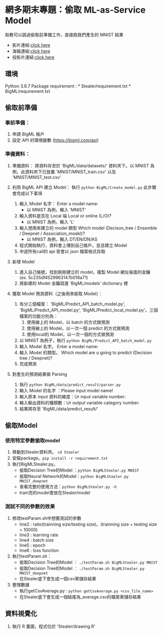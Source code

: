 # 網多期末專題：偷取 ML-as-Service Model

助教可以跳過偷取前準備工作，直接跑我們產生的 MNIST 結果

* 影片連結:[click here](https://youtu.be/qnmovkiNusw) 
* 海報連結:[click here](https://howardchao.github.io/Electrical-Engineering-Lab---networking-and-Multinmedia/poster.pdf)
* 投影片連結:[click here](https://howardchao.github.io/Electrical-Engineering-Lab---networking-and-Multinmedia/final_demo.pdf)

## 環境
Python 3.6.7
Package requirement : 
    * Stealer/requirement.txt
	* BigML/requirement.txt

## 偷取前準備
### 事前準備：
1. 申請 BigML 帳戶
2. 設定 API 的環境變數 (https://bigml.com/api)
### 準備資料：
1. 準備資料：
將資料存至於 'BigML/data/datasets/' 資料夾下。以 MNIST 為例，此資料夾下已放置 'MNIST/MNIST_train.csv' 以及  'MNIST/MNIST_test.csv'

2. 利用 BigML API 建立 Model：
執行 `python BigML/Create_model.py`
此步驟會完成以下事項
    1. 輸入 Model 名字： Enter a model name:
        * 以 MNIST 為例，輸入 'MNIST'
    2. 輸入資料是否在 Local 端 Local or online (L/O)?
        * 以 MNIST 為例，輸入 'L'
    3. 輸入想用來建立的 model 類型 Which model (Decison_tree / Ensemble / Deepnet / Association_model)?
        * 以 MNIST 為例，輸入 DT/EN/DN/AS
    4. 程式開始執行，資料會上傳到自己帳戶，並且建立 Model
    5. 中途所有call的 api 皆會以 json 檔案格式存取

3. 新增 Model
    1. 進入自己帳號，找到剛剛建立的 model，複製 Model 網址後面的金鑰 (ex. 5c235df4529963147b016a71)
    2. 將新建的 Model 金鑰寫進 'BigML/models' dictionary 裡

4. 獲取 Model 預測資料（之後用來偷取 Model）：
    1. 有分三個檔案： 'BigML/Predict_API_batch_model.py', 'BigML/Predict_API_model.py', 'BigML/Predict_local_model.py'。三個檔案的功能分別為：
        1. 使用線上的 Model，以 batch 的方式做預測
        2. 使用線上的 Model，以一次一個 predict 的方式做預測
        3. 使用local的 Model，以一次一個的方式做預測
    2. 以 MNIST 為例子，執行 `python BigML/Predict_API_batch_model.py`
    3. 輸入 Model 名字。 Enter a model name:
    4. 輸入 Model 的類型。 Which model are u going to predict (Decision tree / Deepnet)?
    5. 完成預測

5. 對產生的預測結果做 Parsing
    1. 執行 `python BigML/data/predict_result/parser.py`
    2. 輸入 Model 的名字 ：Please input model name!
    3. 輸入原本 input 資料的維度：Ur input variable number:
    4. 輸入輸出資料的種類數：Ur output variable category number: 
    5. 結果將存至 'BigML/data/predict_result/'

## 偷取Model
### 使用特定參數偷取model
1. 移動到Stealer資料夾。 `cd Stealer`
2. 安裝package。`pip install -r requirement.txt`
3. 執行BigMLStealer.py。
    * 偷取Decision Tree的Model ：`python BigMLStealer.py MNIST`
    * 偷取Neural Network的Model：`python BigMLStealer.py MNIST_deepnet`
    * 查看完整的使用方法：`python BigMLStealer.py -h`
    * train完的model會放在Stealer/model

### 測試不同的參數的效果
1. 修改testParam.sh中想要測試的參數
    * line2 : ratio(trainning size/testing size)。(trainning size + testing size = 10000)
    * line3 : learning rate
    * line4 : batch size
    * line5 : epoch
    * line6 : loss function
2. 執行testParam.sh：
    * 偷取Decision Tree的Model ： `./testParam.sh BigMLStealer.py MNIST`
    * 偷取Decision Tree的Model ： `./testParam.sh BigMLStealer.py MNIST_deepnet`
    * 在Stealer底下會生成一個csv黨儲存結果
3. 整理數據
    * 執行getCsvAverage.py : `python getCsvAverage.py <csv_file_name>`
    * 在Stealer底下會生成一個結尾為_average.csv的檔案黨儲存結果

## 資料視覺化
1. 執行 R 畫圖，程式位於 'Stealer/drawing.R'
